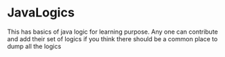 # JavaLogics
This has basics of java logic for learning purpose. Any one can contribute and add their set of logics if you think there should be a common place to dump all the logics
